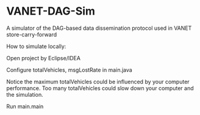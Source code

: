 # VANET-DAG-Sim
A simulator of the DAG-based data dissemination protocol used in VANET store-carry-forward

How to simulate locally:

Open project by Eclipse/IDEA

Configure totalVehicles, msgLostRate in main.java

Notice the maximum totalVehicles could be influenced by your computer performance. Too many totalVehicles could slow down your computer and the simulation.

Run main.main
